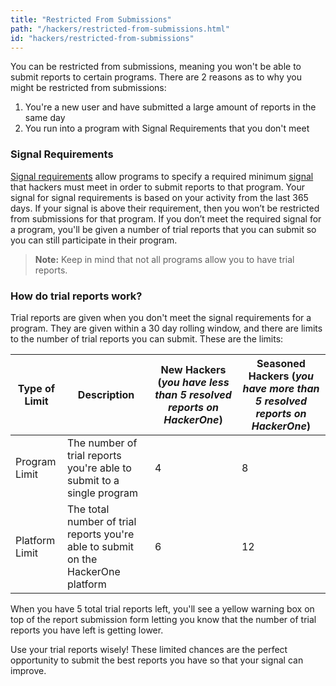 ```yaml
---
title: "Restricted From Submissions"
path: "/hackers/restricted-from-submissions.html"
id: "hackers/restricted-from-submissions"
---
```


You can be restricted from submissions, meaning you won't be able to submit reports to certain programs. There are 2 reasons as to why you might be restricted from submissions:
1) You're a new user and have submitted a large amount of reports in the same day
2) You run into a program with Signal Requirements that you don't meet

### Signal Requirements
[Signal requirements](/programs/signal-requirements.html) allow programs to specify a required minimum [signal](/hackers/signal-and-impact.html#signal-and-impact-facts) that hackers must meet in order to submit reports to that program. Your signal for signal requirements is based on your activity from the last 365 days.
If your signal is above their requirement, then you won’t be restricted from submissions for that program. If you don’t meet the required signal for a program, you'll be given a number of trial reports that you can submit so you can still participate in their program. 
> **Note:** Keep in mind that not all programs allow you to have trial reports.

### How do trial reports work?
Trial reports are given when you don't meet the signal requirements for a program. They are given within a 30 day rolling window, and there are limits to the number of trial reports you can submit. These are the limits:

 Type of Limit | Description | New Hackers (*you have less than 5 resolved reports on HackerOne*) | Seasoned Hackers (*you have more than 5 resolved reports on HackerOne*) |
 -|-|-|-|
 Program Limit | The number of trial reports you're able to submit to a single program | 4 | 8
 Platform Limit | The total number of trial reports you're able to submit on the HackerOne platform | 6 | 12

When you have 5 total trial reports left, you'll see a yellow warning box on top of the report submission form letting you know that the number of trial reports you have left is getting lower.

Use your trial reports wisely! These limited chances are the perfect opportunity to submit the best reports  you have so that your signal can improve.


